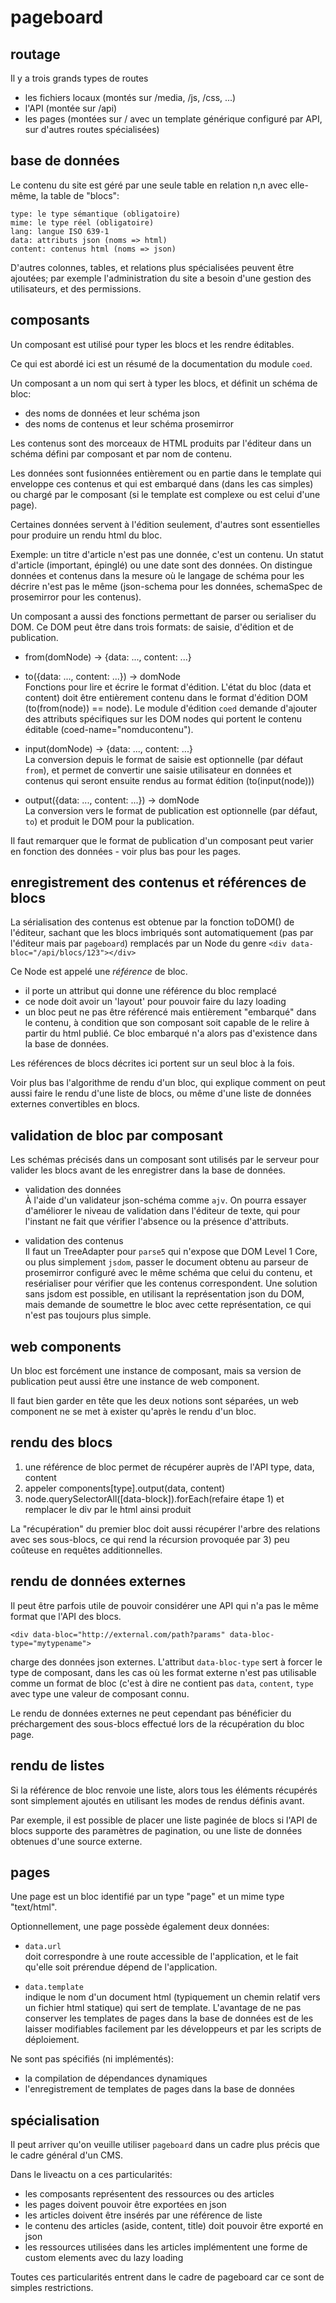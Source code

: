 pageboard
=========

routage
-------

Il y a trois grands types de routes

- les fichiers locaux (montés sur /media, /js, /css, ...)
- l'API (montée sur /api)
- les pages (montées sur / avec un template générique configuré par API,
sur d'autres routes spécialisées)


base de données
---------------

Le contenu du site est géré par une seule table en relation n,n avec elle-même,
la table de "blocs":

```
type: le type sémantique (obligatoire)
mime: le type réel (obligatoire)
lang: langue ISO 639-1
data: attributs json (noms => html)
content: contenus html (noms => json)
```

D'autres colonnes, tables, et relations plus spécialisées peuvent être ajoutées;
par exemple l'administration du site a besoin d'une gestion des utilisateurs,
et des permissions.


composants
----------

Un composant est utilisé pour typer les blocs et les rendre éditables.

Ce qui est abordé ici est un résumé de la documentation du module `coed`.

Un composant a un nom qui sert à typer les blocs, et définit un schéma de bloc:
- des noms de données et leur schéma json
- des noms de contenus et leur schéma prosemirror

Les contenus sont des morceaux de HTML produits par l'éditeur dans un schéma
défini par composant et par nom de contenu.

Les données sont fusionnées entièrement ou en partie dans le template qui
enveloppe ces contenus et qui est embarqué dans (dans les cas simples) ou chargé
par le composant (si le template est complexe ou est celui d'une page).

Certaines données servent à l'édition seulement,
d'autres sont essentielles pour produire un rendu html du bloc.

Exemple: un titre d'article n'est pas une donnée, c'est un contenu.
Un statut d'article (important, épinglé) ou une date sont des données.
On distingue données et contenus dans la mesure où le langage de schéma pour
les décrire n'est pas le même (json-schema pour les données, schemaSpec de
prosemirror pour les contenus).

Un composant a aussi des fonctions permettant de parser ou serialiser du DOM.
Ce DOM peut être dans trois formats: de saisie, d'édition et de publication.

- from(domNode) -> {data: ..., content: ...}
- to({data: ..., content: ...}) -> domNode  
Fonctions pour lire et écrire le format d'édition.
L'état du bloc (data et content) doit être entièrement contenu dans le format
d'édition DOM (to(from(node)) == node).
Le module d'édition `coed` demande d'ajouter des attributs spécifiques sur les
DOM nodes qui portent le contenu éditable (coed-name="nomducontenu").

- input(domNode) -> {data: ..., content: ...}  
La conversion depuis le format de saisie est optionnelle (par défaut `from`),
et permet de convertir une saisie utilisateur en données et contenus qui seront
ensuite rendus au format édition (to(input(node)))

- output({data: ..., content: ...}) -> domNode  
La conversion vers le format de publication est optionnelle (par défaut, `to`) et
produit le DOM pour la publication.

Il faut remarquer que le format de publication d'un composant peut varier en
fonction des données - voir plus bas pour les pages.


enregistrement des contenus et références de blocs
--------------------------------------------------

La sérialisation des contenus est obtenue par la fonction toDOM() de l'éditeur,
sachant que les blocs imbriqués sont automatiquement (pas par l'éditeur mais
par `pageboard`) remplacés par un Node du genre
`<div data-bloc="/api/blocs/123"></div>`

Ce Node est appelé une *référence* de bloc.

- il porte un attribut qui donne une référence du bloc remplacé
- ce node doit avoir un 'layout' pour pouvoir faire du lazy loading
- un bloc peut ne pas être référencé mais entièrement "embarqué" dans le contenu,
à condition que son composant soit capable de le relire à partir du html publié.
Ce bloc embarqué n'a alors pas d'existence dans la base de données.

Les références de blocs décrites ici portent sur un seul bloc à la fois.

Voir plus bas l'algorithme de rendu d'un bloc, qui explique comment on peut
aussi faire le rendu d'une liste de blocs, ou même d'une liste de données
externes convertibles en blocs.


validation de bloc par composant
--------------------------------

Les schémas précisés dans un composant sont utilisés par le serveur pour valider
les blocs avant de les enregistrer dans la base de données.

- validation des données  
  À l'aide d'un validateur json-schéma comme `ajv`.
  On pourra essayer d'améliorer le niveau de validation dans l'éditeur de texte,
  qui pour l'instant ne fait que vérifier l'absence ou la présence d'attributs.

- validation des contenus  
  Il faut un TreeAdapter pour `parse5` qui n'expose que DOM Level 1 Core, ou plus
  simplement `jsdom`, passer le document obtenu au parseur de prosemirror configuré
  avec le même schéma que celui du contenu, et resérialiser pour vérifier que
  les contenus correspondent.
  Une solution sans jsdom est possible, en utilisant la représentation json du DOM,
  mais demande de soumettre le bloc avec cette représentation, ce qui n'est pas
  toujours plus simple.


web components
--------------

Un bloc est forcément une instance de composant, mais sa version de publication
peut aussi être une instance de web component.

Il faut bien garder en tête que les deux notions sont séparées, un web component
ne se met à exister qu'après le rendu d'un bloc.


rendu des blocs
---------------

1) une référence de bloc permet de récupérer auprès de l'API type, data, content
2) appeler components[type].output(data, content)
3) node.querySelectorAll([data-block]).forEach(refaire étape 1) et remplacer
le div par le html ainsi produit

La "récupération" du premier bloc doit aussi récupérer l'arbre des relations avec
ses sous-blocs, ce qui rend la récursion provoquée par 3) peu coûteuse en requêtes
additionnelles.


rendu de données externes
-------------------------

Il peut être parfois utile de pouvoir considérer une API qui n'a pas le même
format que l'API des blocs.

`<div data-bloc="http://external.com/path?params" data-bloc-type="mytypename">`

charge des données json externes. L'attribut `data-bloc-type` sert à forcer le
type de composant, dans les cas où les format externe n'est pas utilisable comme
un format de bloc (c'est à dire ne contient pas `data`, `content`, `type` avec
type une valeur de composant connu.

Le rendu de données externes ne peut cependant pas bénéficier du préchargement
des sous-blocs effectué lors de la récupération du bloc page.


rendu de listes
---------------

Si la référence de bloc renvoie une liste, alors tous les éléments récupérés
sont simplement ajoutés en utilisant les modes de rendus définis avant.

Par exemple, il est possible de placer une liste paginée de blocs si l'API
de blocs supporte des paramètres de pagination, ou une liste de données
obtenues d'une source externe.


pages
-----

Une page est un bloc identifié par un type "page" et un mime type "text/html".

Optionnellement, une page possède également deux données:

- `data.url`  
  doit correspondre à une route accessible de l'application, et le fait qu'elle
  soit prérendue dépend de l'application.

- `data.template`  
  indique le nom d'un document html (typiquement un chemin relatif vers un fichier
  html statique) qui sert de template.
  L'avantage de ne pas conserver les templates de pages dans la base de données
  est de les laisser modifiables facilement par les développeurs et par les
  scripts de déploiement.

Ne sont pas spécifiés (ni implémentés):
- la compilation de dépendances dynamiques
- l'enregistrement de templates de pages dans la base de données


spécialisation
--------------

Il peut arriver qu'on veuille utiliser `pageboard` dans un cadre plus précis
que le cadre général d'un CMS.

Dans le liveactu on a ces particularités:

- les composants représentent des ressources ou des articles
- les pages doivent pouvoir être exportées en json
- les articles doivent être insérés par une référence de liste
- le contenu des articles (aside, content, title) doit pouvoir être exporté en json
- les ressources utilisées dans les articles implémentent une forme de custom elements
avec du lazy loading

Toutes ces particularités entrent dans le cadre de pageboard car ce sont de
simples restrictions.

